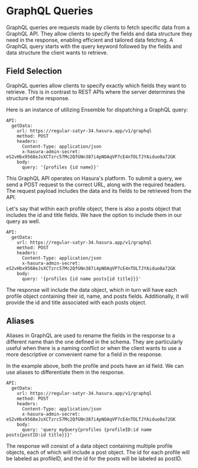 # GraphQL Queries

GraphQL queries are requests made by clients to fetch specific data from a GraphQL API. They allow clients to specify the fields and 
data structure they need in the response, enabling efficient and tailored data fetching. A GraphQL query starts with the query keyword 
followed by the fields and data structure the client wants to retrieve. 

## Field Selection

GraphQL queries allow clients to specify exactly which fields they want to retrieve. This is in contrast to REST APIs where the server
determines the structure of the response.

Here is an instance of utilizing Ensemble for dispatching a GraphQL query:

```
API:
  getData:
    url: https://regular-satyr-34.hasura.app/v1/graphql
    method: POST
    headers:
      Content-Type: application/json
      x-hasura-admin-secret: eS2vHbx9568eJsXCTzrc57Mc2QfGNn387i4pNOAqVP7cE4nTOLTJYAiduo0a72GK
    body:
      query: '{profiles {id name}}'
```


This GraphQL API operates on Hasura's platform. To submit a query, we send a POST request to the correct URL, along with the required 
headers. The request payload includes the data and its fields to be retrieved from the API. 

Let's say that within each profile object, there is also a posts object that includes the id and title fields. We have the option to include
them in our query as well.

```
API:
  getData:
    url: https://regular-satyr-34.hasura.app/v1/graphql
    method: POST
    headers:
      Content-Type: application/json
      x-hasura-admin-secret: eS2vHbx9568eJsXCTzrc57Mc2QfGNn387i4pNOAqVP7cE4nTOLTJYAiduo0a72GK
    body:
      query: '{profiles {id name posts{id title}}}'
```
The response will include the data object, which in turn will have each profile object containing their id, name, and posts fields. 
Additionally, it will provide the id and title associated with each posts object.

## Aliases

Aliases in GraphQL are used to rename the fields in the response to a different name than the one defined in the schema. They are 
particularly useful when there is a naming conflict or when the client wants to use a more descriptive or convenient name for a field 
in the response.

In the example above, both the profile and posts have an id field. We can use aliases to differentiate them in the response. 

```
API:
  getData:
    url: https://regular-satyr-34.hasura.app/v1/graphql
    method: POST
    headers:
      Content-Type: application/json
      x-hasura-admin-secret: eS2vHbx9568eJsXCTzrc57Mc2QfGNn387i4pNOAqVP7cE4nTOLTJYAiduo0a72GK
    body:
      query: 'query myQuery{profiles {profileID:id name posts{postID:id title}}}'
```
The response will consist of a data object containing multiple profile objects, each of which will include a post object. The id for each 
profile will be labeled as profileID, and the id for the posts will be labeled as postID.
